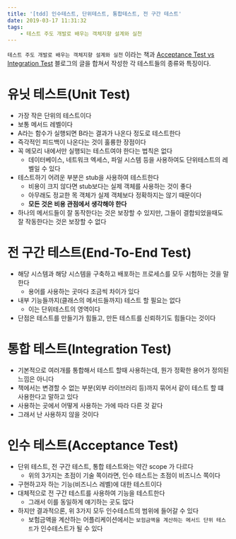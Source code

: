 ```yaml
---
title: '[tdd] 인수테스트, 단위테스트, 통합테스트, 전 구간 테스트'
date: 2019-03-17 11:31:32
tags:
    - 테스트 주도 개발로 배우는 객체지향 설계와 실천
---
```


`테스트 주도 개발로 배우는 객체지향 설계와 실천` 이라는 책과 [Acceptance Test vs Integration Test](http://blog.jonasbandi.net/2010/09/acceptance-vs-integration-tests.html) 블로그의 글을 합쳐서 작성한 각 테스트들의 종류와 특징이다.  

# 유닛 테스트(Unit Test)
- 가장 작은 단위의 테스트이다  
- 보통 메서드 레벨이다  
- A라는 함수가 실행되면 B라는 결과가 나온다 정도로 테스트한다  
- 즉각적인 피드백이 나온다는 것이 훌륭한 장점이다  
- 꼭 메모리 내에서만 실행되는 테스트여야 한다는 법칙은 없다  
    - 데이터베이스, 네트워크 엑세스, 파일 시스템 등을 사용하여도 단위테스트의 레벨일 수 있다  
- 테스트하기 어려운 부분은 stub을 사용하여 테스트한다  
    - 비용이 크지 않다면 stub보다는 실제 객체를 사용하는 것이 좋다  
    - 아무래도 정교한 목 객체가 실제 객체보다 정확하지는 않기 때문이다  
    - **모든 것은 비용 관점에서 생각해야 한다**  
- 하나의 메서드들이 잘 동작한다는 것은 보장할 수 있지만, 그들이 결합되었을때도 잘 작동한다는 것은 보장할 수 없다  

# 전 구간 테스트(End-To-End Test) 
- 해당 시스템과 해당 시스템을 구축하고 배포하는 프로세스를 모두 시험하는 것을 말한다  
    - 용어를 사용하는 곳마다 조금씩 차이가 있다  
- 내부 기능들까지(클래스의 메서드들까지) 테스트 할 필요는 없다  
    - 이는 단위테스트의 영역이다  
- 단점은 테스트를 만들기가 힘들고, 만든 테스트를 신뢰하기도 힘들다는 것이다  

# 통합 테스트(Integration Test)  
- 기본적으로 여러개를 통합해서 테스트 할때 사용하는데, 뭔가 정확한 용어가 정의된 느낌은 아니다  
- 책에서는 변경할 수 없는 부분(외부 라이브러리 등)까지 묶어서 같이 테스트 할 떄 사용한다고 말하고 있다  
- 사용하는 곳에서 어떻게 사용하는 가에 따라 다른 것 같다  
- 그래서 난 사용하지 않을 것이다  

# 인수 테스트(Acceptance Test)  
- 단위 테스트, 전 구간 테스트, 통합 테스트와는 약간 scope 가 다르다  
    - 위의 3가지는 초점이 기술 쪽이라면, 인수 테스트는 초점이 비즈니스 쪽이다  
- 구현하고자 하는 기능(비즈니스 레벨)에 대한 테스트이다  
- 대체적으로 전 구간 테스트를 사용하여 기능을 테스트한다  
    - 그래서 이를 동일하게 얘기하는 곳도 많다  
- 하지만 결과적으론, 위 3가지 모두 인수테스트의 범위에 들어갈 수 있다  
    - 보험금액을 계산하는 어플리케이션에서는 `보험금액을 계산하는 메서드 단위 테스트`가 인수테스트가 될 수 있다 

<!-- more -->